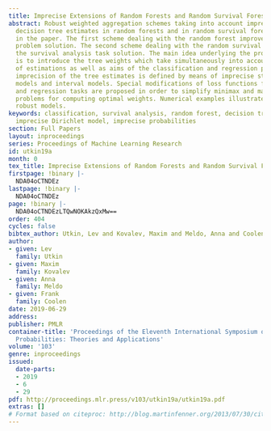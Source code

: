 ```yaml
---
title: Imprecise Extensions of Random Forests and Random Survival Forests
abstract: Robust weighted aggregation schemes taking into account imprecision of the
  decision tree estimates in random forests and in random survival forests are proposed
  in the paper. The first scheme dealing with the random forest improves the classification
  problem solution. The second scheme dealing with the random survival forest improves
  the survival analysis task solution. The main idea underlying the proposed modifications
  is to introduce the tree weights which take simultaneously into account imprecision
  of estimations as well as aims of the classification and regression problems. The
  imprecision of the tree estimates is defined by means of imprecise statistical inference
  models and interval models. Special modifications of loss functions for the classification
  and regression tasks are proposed in order to simplify minimax and maximin optimization
  problems for computing optimal weights. Numerical examples illustrate the proposed
  robust models.
keywords: classification, survival analysis, random forest, decision tree, deep forest,
  imprecise Dirichlet model, imprecise probabilities
section: Full Papers
layout: inproceedings
series: Proceedings of Machine Learning Research
id: utkin19a
month: 0
tex_title: Imprecise Extensions of Random Forests and Random Survival Forests
firstpage: !binary |-
  NDA04oCTNDEz
lastpage: !binary |-
  NDA04oCTNDEz
page: !binary |-
  NDA04oCTNDEzLTQwNOKAkzQxMw==
order: 404
cycles: false
bibtex_author: Utkin, Lev and Kovalev, Maxim and Meldo, Anna and Coolen, Frank
author:
- given: Lev
  family: Utkin
- given: Maxim
  family: Kovalev
- given: Anna
  family: Meldo
- given: Frank
  family: Coolen
date: 2019-06-29
address: 
publisher: PMLR
container-title: 'Proceedings of the Eleventh International Symposium on Imprecise
  Probabilities: Theories and Applications'
volume: '103'
genre: inproceedings
issued:
  date-parts:
  - 2019
  - 6
  - 29
pdf: http://proceedings.mlr.press/v103/utkin19a/utkin19a.pdf
extras: []
# Format based on citeproc: http://blog.martinfenner.org/2013/07/30/citeproc-yaml-for-bibliographies/
---
```

